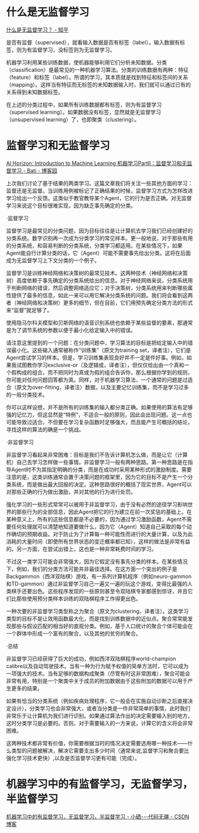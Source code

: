 
# 什么是无监督学习

[什么是无监督学习？ - 知乎 ](https://www.zhihu.com/question/23194489)

是否有监督（supervised），就看输入数据是否有标签（label）。输入数据有标签，则为有监督学习，没标签则为无监督学习。

机器学习利用某些训练数据，使机器能够利用它们分析未知数据。分类（classification）是最常见的一种机器学习算法。分类的训练数据有两种：特征（feature）和标签（label）。所谓的学习，其本质就是找到特征和标签间的关系（mapping）。这样当有特征而无标签的未知数据输入时，我们就可以通过已有的关系得到未知数据标签。

在上述的分类过程中，如果所有训练数据都有标签，则为有监督学习（supervised learning）。如果数据没有标签，显然就是无监督学习（unsupervised learning）了，也即聚类（clustering）。

# 监督学习和无监督学习

[AI Horizon: Introduction to Machine Learning ](http://www.aihorizon.com/essays/generalai/supervised_unsupervised_machine_learning.htm)
[机器学习PartII：监督学习和无监督学习 - Bati - 博客园 ](http://www.cnblogs.com/ysjxw/articles/1149004.html)


上次我们讨论了基于结果的两类学习。这篇文章我们将关注一些其他方面的学习：监督还是无监督。当训练用例被标记了正确结果的时候，监督学习方式为怎样改进学习给出一个反馈。这类似于教官教导某个Agent，它的行为是否正确。对无监督学习来说这个目标很难实现，因为缺乏事先确定的分类。

·监督学习

监督学习是最常见的分类问题，因为目标往往是让计算机去学习我们已经创建好的分类系统。数字识别再一次成为分类学习的常见样本。更一般地说，对于那些有用的分类系统，和容易判断的分类系统，分类学习都适用。在某些情况下，如果Agent能自行计算分类的话，它（Agent）可能不需要事先给出分类。这将在后面成为无监督学习上下文分类的一个例子。

监督学习是训练神经网络和决策树的最常见技术。这两种技术（神经网络和决策树）高度依赖于事先确定的分类系统给出的信息。对于神经网络来说，分类系统用于判断网络的错误，然后调整网络适应它；对于决策树，分类系统用来判断哪些属性提供了最多的信息，如此一来可以用它解决分类系统的问题。我们将会看到这两者（神经网络和决策树）更多的细节，但在目前，它们用预先确定分类方法的形式来“监督”就足够了。

使用隐马尔科夫模型和贝斯网络的语音识别系统也依赖于某些监督的要素，那通常是为了调节系统的参数以便于最小化给定输入中的错误。

请注意这里提到的一个问题：在分类问题中，学习算法的目标是把给定输入中的错误最小化。这些输入通常被称作“训练集”（原文为training set，译者注），它们是Agent尝试学习的样本。但是，学习训练集表现良好并不一定是件好事。例如，如果我试图教你学习exclusive-or（及逻辑或，译者注），但仅仅给出由一个真和一个假构成的组合，而不把同时为真或为假的组合告诉你，那么根据你学到的规则，你可能对任何问题回答都为真。同样，对于机器学习算法，一个通常的问题是过适合（原文为over-fitting，译者注）数据，以及主要记忆训练集，而不是学习过多的一般分类技术。

你可以这样设想，并不是所有的训练集的输入都分类正确。如果使用的算法有足够强的记忆力，但这显然是“特例”，不适合一般的原则，因此会出现问题。这一点也可能导致过适合。不但要在学习复杂函数时足够强大，而且能产生可概括的结论，寻找这样的算法的确是一个挑战。

·非监督学习

非监督学习看起来非常困难：目标是我们不告诉计算机怎么做，而是让它（计算机）自己去学习怎样做一些事情。非监督学习一般有两种思路。第一种思路是在指导Agent时不为其指定明确的分类，而是在成功时采用某种形式的激励制度。需要注意的是，这类训练通常会置于决策问题的框架里，因为它的目标不是产生一个分类系统，而是做出最大回报的决定。这种思路很好的概括了现实世界，Agent可以对那些正确的行为做出激励，并对其他的行为进行处罚。

强化学习的一些形式常常可以被用于非监督学习，由于没有必然的途径学习影响世界的那些行为的全部信息，因此Agent把它的行为建立在前一次奖惩的基础上。在某种意义上，所有的这些信息都是不必要的，因为通过学习激励函数，Agent不需要任何处理就可以清楚地知道要做什么，因为它（Agent）知道自己采取的每个动作确切的预期收益。对于防止为了计算每一种可能性而进行的大量计算，以及为此消耗的大量时间（即使所有世界状态的变迁概率都已知），这样的做法是非常有益的。另一方面，在尝试出错上，这也是一种非常耗费时间的学习。

不过这一类学习可能会非常强大，因为它假定没有事先分类的样本。在某些情况下，例如，我们的分类方法可能并非最佳选择。在这方面一个突出的例子是Backgammon（西洋双陆棋）游戏，有一系列计算机程序（例如neuro-gammon和TD-gammon）通过非监督学习自己一遍又一遍的玩这个游戏，变得比最强的人类棋手还要出色。这些程序发现的一些原则甚至令双陆棋专家都感到惊讶，并且它们比那些使用预分类样本训练的双陆棋程序工作得更出色。

一种次要的非监督学习类型称之为聚合（原文为clustering，译者注）。这类学习类型的目标不是让效用函数最大化，而是找到训练数据中的近似点。聚合常常能发现那些与假设匹配的相当好的直观分类。例如，基于人口统计的聚合个体可能会在一个群体中形成一个富有的聚合，以及其他的贫穷的聚合。

·总结

非监督学习已经获得了巨大的成功，例如西洋双陆棋程序world-champion calibre以及自动驾驶技术。当有一种为行为赋予权值的简单方法时，它可以成为一项强大的技术。当有足够的数据构成聚类（尽管有时这非常困难），聚合可能会非常有用，特别是一个聚类中关于成员的附加数据由于这些附加的数据可以用于产生更多的结果。

如果有恰当的分类系统（例如疾病处理程序，它一般会在实施自动诊断之后直接决定设计），分类学习也会非常强大，或者当分类是一件非常简单的事情，此时我们非常乐于让计算机为我们进行识别。如果通过算法作出的决定需要输入别的地方，这时分类学习是必要的。否则，对于需要输入的一方来说，计算它的含义将会非常困难。

这两种技术都非常有价值，你需要根据当时的情况决定需要选用哪一种技术——什么类型的问题被解决，解决它需要支出多少时间（通常来说,监督学习和聚合要比强化学习技术更快）,以及是否监督学习更有可能（完成）。


# 机器学习中的有监督学习，无监督学习，半监督学习

[机器学习中的有监督学习，无监督学习，半监督学习 - 小硒---代码无疆 - CSDN博客 ](http://blog.csdn.net/u011067360/article/details/24735415?utm_source=tuicool&utm_medium=referral)